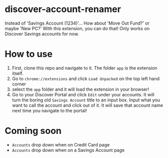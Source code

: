 # discover-account-renamer
Instead of 'Savings Account (1234)'... How about 'Move Out Fund?' or maybe 'New PC?' With this extension, you can do that! Only works on Discover Savings accounts for now.

# How to use
1. First, clone this repo and navigate to it. The folder `app` is the extension itself.
2. Go to `chrome://extensions` and click `Load Unpacked` on the top left hand corner
3. select the `app` folder and it will load the extension in your browser!
4. Go to your Discover Portal and click `Edit` under your accounts. It will turn the boring old `Savings Account` title to an input box. Input what you want to call the account and click out of it. It will save that account name next time you navigate to the portal!


# Coming soon
* `Accounts` drop down when on Credit Card page
* `Accounts` drop down when on a Savings Account page